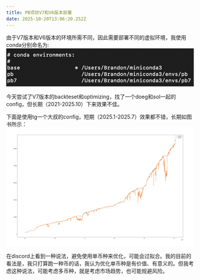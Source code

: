 ```yaml
---
title: PB项目V7和V6版本部署
date: 2025-10-20T13:06:20.252Z
---
```


由于V7版本和V6版本的环境所需不同，因此需要部署不同的虚拟环境，我使用conda分别命名为:
![image.png](https://raw.githubusercontent.com/BrandonWenn/tinymind-blog/main/assets/images/2025-10-20/1760965090888.png)

今天尝试了V7版本的backteset和optimizing，找了一个doeg和sol一起的config，但长期（2021-2025.10）下来效果不佳。

下面是使用tg一个大叔的config，短期（2025.1-2025.7）效果都不错，长期如图书所示：
![image.png](https://raw.githubusercontent.com/BrandonWenn/tinymind-blog/main/assets/images/2025-10-20/1760965270189.png)

在discord上看到一种说法，避免使用单币种来优化，可能会过拟合。我的目前的看法是，我只打算跑一种币的话，我认为优化单币种是有价值、有意义的。但我考虑这种说法，可能考虑多币种，就是考虑市场趋势，也可能规避风险。